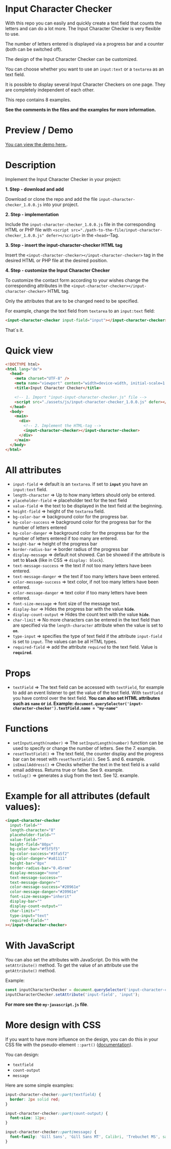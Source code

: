 # Input Character Checker

With this repo you can easily and quickly create a text field that counts the letters and can do a lot more. The Input Character Checker is very flexible to use.

The number of letters entered is displayed via a progress bar and a counter (both can be switched off).

The design of the Input Character Checker can be customized.

You can choose whether you want to use an `input:text` or a `textarea` as an text field.

It is possible to display several Input Character Checkers on one page. They are completely independent of each other.

This repo contains 8 examples.

**See the comments in the files and the examples for more information.**

# Preview / Demo

[You can view the demo here.](https://input-character-checker.frissbee.de).

# Description

Implement the Input Character Checker in your project:

**1. Step - download and add**

Download or clone the repo and add the file `input-character-checker_1.0.0.js` into your project.

**2. Step - implementation**

Include the `input-character-checker_1.0.0.js` file in the corresponding HTML or PHP file with `<script src="./path-to-the-file/input-character-checker_1.0.0.js" defer></script>` in the `<head>`-Tag.

**3. Step - insert the input-character-checker HTML tag**

Insert the `<input-character-checker></input-character-checker>` tag in the desired HTML or PHP file at the desired position.

**4. Step - customize the Input Character Checker**

To customize the contact form according to your wishes change the corresponding attributes in the `<input-character-checker></input-character-checker>` HTML tag.

Only the attributes that are to be changed need to be specified.

For example, change the text field from `textarea` to an `input:text` field:

```html
<input-character-checker input-field="input"></input-character-checker>
```

That`s it.

# Quick view

```html
<!DOCTYPE html>
<html lang="de">
  <head>
    <meta charset="UTF-8" />
    <meta name="viewport" content="width=device-width, initial-scale=1.0" />
    <title>Input Character Checker</title>

    <!-- 1. Import "input-input-character-checker.js" file -->
    <script src="./assets/js/input-character-checker_1.0.0.js" defer></script>
  </head>
  <body>
    <main>
      <div>
        <!-- 2. Implement the HTML-tag -->
        <input-character-checker></input-character-checker>
      </div>
    </main>
  </body>
</html>
```

# All attributes

- `input-field` => default is an `textarea`. If set to **`input`** you have an `input:text` field.
- `length-character` => Up to how many letters should only be entered.
- `placeholder-field` => placeholder text for the text field
- `value-field` => the text to be displayed in the text field at the beginning.
- `height-field` => height of the `textarea` field.
- `bg-color-bar` => background color for the progress bar.
- `bg-color-success` => background color for the progress bar for the number of letters entered
- `bg-color-danger` => background color for the progress bar for the number of letters entered if too many are entered.
- `height-bar` => height of the progress bar
- `border-radius-bar` => border radius of the progress bar
- `display-message` => default not showed. Can be showed if the attribute is set to **`block`** (like in CSS => `display: block`).
- `text-message-success` => the text if not too many letters have been entered.
- `text-message-danger` => the text if too many letters have been entered.
- `color-message-success` => text color, if not too many letters have been entered.
- `color-message-danger` => text color if too many letters have been entered.
- `font-size-message` => font size of the message text.
- `display-bar` => Hides the progress bar with the value **`hide`**.
- `display-count-output` => Hides the count text with the value **`hide`**.
- `char-limit` => No more characters can be entered in the text field than are specified via the `length-character` attribute when the value is set to **`on`**.
- `type-input` => specifies the type of text field if the attribute `input-field` is set to `input`. The values can be all HTML types.
- `required-field` => add the attribute `required` to the text field. Value is **`required`**.

# Props

- `textField` => The text field can be accessed with `textField`, for example to add an event listener to get the value of the text field. With `textField` you have control over the text field. **You can also set HTML attributes such as `name` or `id`. Example: `document.querySelector('input-character-checker').textField.name = "my-name"`**

# Functions

- `setInputLength(number)` => The `setInputLength(number)` function can be used to specify or change the number of letters. See the 7. example.
- `resetTextField()` => The text field, the counter display and the progress bar can be reset with `resetTextField()`. See 5. and 6. example.
- `isEmailAddress()` => Checks whether the text in the text field is a valid email address. Returns true or false. See 9. example.
- `toSlug()` => generates a slug from the text. See 12. example.

# Example for all attributes (default values):

```html
<input-character-checker
  input-field=""
  length-character="8"
  placeholder-field=""
  value-field=""
  height-field="80px"
  bg-color-bar="#f5f5f5"
  bg-color-success="#3fa5f2"
  bg-color-danger="#a81111"
  height-bar="8px"
  border-radius-bar="0.45rem"
  display-message="none"
  text-message-success=""
  text-message-danger=""
  color-message-success="#20961e"
  color-message-danger="#20961e"
  font-size-message="inherit"
  display-bar=""
  display-count-output=""
  char-limit=""
  type-input="text"
  required-field=""
></input-character-checker>
```

# With JavaScript

You can also set the attributes with JavaScript. Do this with the `setAttribute()` method. To get the value of an attribute use the `getAttribute()` method.

Example:

```js
const inputCharacterChecker = document.querySelector('input-character-checker.my-class-name');
inputCharacterChecker.setAttribute('input-field', 'input');
```

**For more see the `my-javascript.js` file**.

# More design with CSS

If you want to have more influence on the design, you can do this in your CSS file with the pseudo-element `::part()` ([documentation](https://developer.mozilla.org/en-US/docs/Web/CSS/::part)).

You can design:

- `textfield`
- `count-output`
- `message`

Here are some simple examples:

```css
input-character-checker::part(textfield) {
  border: 2px solid red;
}

input-character-checker::part(count-output) {
  font-size: 12px;
}

input-character-checker::part(message) {
  font-family: 'Gill Sans', 'Gill Sans MT', Calibri, 'Trebuchet MS', sans-serif;
}
```

